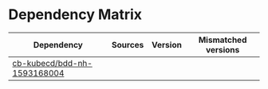 # Dependency Matrix

Dependency | Sources | Version | Mismatched versions
---------- | ------- | ------- | -------------------
[cb-kubecd/bdd-nh-1593168004](https://github.com/cb-kubecd/bdd-nh-1593168004.git) |  | []() | 
